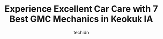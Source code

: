 ---
layout: ampstory
image: https://images.unsplash.com/photo-1629661414961-62b0d03007ab?ixlib=rb-4.0.3&ixid=MnwxMjA3fDB8MHxwaG90by1wYWdlfHx8fGVufDB8fHx8&auto=format&fit=crop&w=640&h=853&q=80
author: techidn
featured: false
description: Discover the 7 best GMC Mechanic in Keokuk IA, USA and ensure your vehicle receives the highest quality of care. These trusted professionals are known for their skill, knowledge, and dedicat
title: Experience Excellent Car Care with 7 Best GMC Mechanics in Keokuk IA
cover:
   title: Experience Excellent Car Care with 7 Best GMC Mechanics in Keokuk IA
   subtitle: Rickpate
   background: https://images.unsplash.com/photo-1629661414961-62b0d03007ab?ixlib=rb-4.0.3&ixid=MnwxMjA3fDB8MHxwaG90by1wYWdlfHx8fGVufDB8fHx8&auto=format&fit=crop&w=640&h=853&q=80

pages: 
 - layout: thirds
   top: <h1>#1 OReilly Auto Parts</h1>
   bottom: "<p>Im not a car girl but I can go in there and give them details and I get the best from them. Recommend them wholeheartedly</p>"
   background: https://www.knot35.com/toplist/wp-content/uploads/2023/06/best-gmc-mechanic-1-in-keokuk-ia-1685841625.jpeg
   backgroundblur: true
 - layout: thirds
   top: <h1>#2 Rairdens Auto Salvage and Towing</h1>
   bottom: "<p>3944 S 7th St, Keokuk, IA 52632, United States</p>"
   background: https://www.knot35.com/toplist/wp-content/uploads/2023/06/best-gmc-mechanic-2-in-keokuk-ia-1685841625.jpeg
   cta:
      link: https://www.knot35.com/toplist/experience-excellent-car-care-with-7-best-gmc-mechanics-in-keokuk-ia/
      text: Experience Excellent Car Care with 7 Best GMC Mechanics in Keokuk IA
 - layout: thirds
   top: <h1>#3 Xpert Automotive and Sales</h1>
   bottom: "<p>3503 243rd Ave, Keokuk, IA 52632, United States</p>"
   background: https://www.knot35.com/toplist/wp-content/uploads/2023/06/best-gmc-mechanic-3-in-keokuk-ia-1685841626.jpeg
   cta:
      link: https://www.knot35.com/toplist/experience-excellent-car-care-with-7-best-gmc-mechanics-in-keokuk-ia/
      text: Experience Excellent Car Care with 7 Best GMC Mechanics in Keokuk IA
 - layout: thirds
   top: <h1>#4 Kraus Automotive</h1>
   bottom: "<p>25 N 17th St, Keokuk, IA 52632, United States</p>"
   background: https://images.unsplash.com/photo-1567360425618-1594206637d2?ixlib=rb-4.0.3&ixid=MnwxMjA3fDB8MHxwaG90by1wYWdlfHx8fGVufDB8fHx8&auto=format&fit=crop&w=640&h=853&q=80
   cta:
      link: https://www.knot35.com/toplist/experience-excellent-car-care-with-7-best-gmc-mechanics-in-keokuk-ia/
      text: Experience Excellent Car Care with 7 Best GMC Mechanics in Keokuk IA
 - layout: thirds
   top: <h1>#5 Keokuk Auto & Exhaust</h1>
   bottom: "<p>1529 Main St, Keokuk, IA 52632, United States</p>"
   background: https://images.unsplash.com/photo-1557672172-298e090bd0f1?ixlib=rb-4.0.3&ixid=MnwxMjA3fDB8MHxwaG90by1wYWdlfHx8fGVufDB8fHx8&auto=format&fit=crop&w=640&h=853&q=80
   cta:
      link: https://www.knot35.com/toplist/experience-excellent-car-care-with-7-best-gmc-mechanics-in-keokuk-ia/
      text: Experience Excellent Car Care with 7 Best GMC Mechanics in Keokuk IA
 - layout: thirds
   top: <h1>#6 Midwest Automotive</h1>
   bottom: "<p>2501 Johnson Street Rd, Keokuk, IA 52632, United States</p>"
   background: https://images.unsplash.com/photo-1552083974-186346191183?ixlib=rb-4.0.3&ixid=MnwxMjA3fDB8MHxwaG90by1wYWdlfHx8fGVufDB8fHx8&auto=format&fit=crop&w=640&h=853&q=80
   cta:
      link: https://www.knot35.com/toplist/experience-excellent-car-care-with-7-best-gmc-mechanics-in-keokuk-ia/
      text: Experience Excellent Car Care with 7 Best GMC Mechanics in Keokuk IA
 - layout: thirds
   top: <h1>#7 Elston Auto Repair</h1>
   bottom: "<p>824 Johnson St, Keokuk, IA 52632, United States</p>"
   background: https://images.unsplash.com/photo-1527067829737-402993088e6b?ixlib=rb-4.0.3&ixid=MnwxMjA3fDB8MHxwaG90by1wYWdlfHx8fGVufDB8fHx8&auto=format&fit=crop&w=640&h=853&q=80
   cta:
      link: https://www.knot35.com/toplist/experience-excellent-car-care-with-7-best-gmc-mechanics-in-keokuk-ia/
      text: Experience Excellent Car Care with 7 Best GMC Mechanics in Keokuk IA
 - layout: thirds
   middle: Continue reading...
   background: https://images.unsplash.com/photo-1509114397022-ed747cca3f65?ixlib=rb-4.0.3&ixid=MnwxMjA3fDB8MHxwaG90by1wYWdlfHx8fGVufDB8fHx8&auto=format&fit=crop&w=640&h=853&q=80
   cta:
      link: https://www.knot35.com/toplist/experience-excellent-car-care-with-7-best-gmc-mechanics-in-keokuk-ia/
      text: Experience Excellent Car Care with 7 Best GMC Mechanics in Keokuk IA
      
---